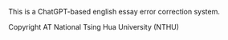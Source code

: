 This is a ChatGPT-based english essay error correction system.

Copyright AT National Tsing Hua University (NTHU)
